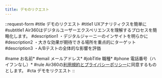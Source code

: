 ```yaml
---
title: デモのリクエスト
---
```


::request-form
#title
デモのリクエスト
#title1
UXアナリティクスを簡単に
#subtitle1
Air360はデジタルユーザーエクスペリエンスを理解するプロセスを簡略化します。
#description1
・デジタルジャーニーのインサイトを明らかに
#description2
・大きな効果が期待できる場所を重点的にターゲット
#description3
・A/Bテストの全体的な影響を評価

#name
お名前*
#email
メールアドレス*
#jobTitle
職種*
#phone
電話番号（ハイフンなし）*
#rule
Air360の<span class="text-primary-600 hover:underline">[利用規約とプライバシーポリシー](/ja/privacy-policy)</span>に同意するものとします。
#cta
デモをリクエスト
::
